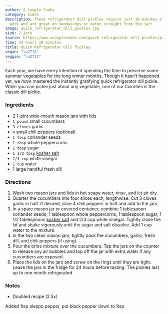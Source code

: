 ```yaml
---
author: A Couple Cooks
category: Sides
description: These refrigerator dill pickles require just 10 minutes of hands on prep
  work and are great on sandwiches or eaten straight from the jar!
image: quick_refrigerator_dill_pickles.jpg
size: 2 jars
source: https://www.acouplecooks.com/quick-refrigerator-dill-pickles/print/17346/
time: 24 hours 10 minutes
title: Quick Refrigerator Dill Pickles
vegan: "\u2713"
veggie: "\u2713"
---
```


Each year, we have every intention of spending the time to preserve some summer vegetables for the long winter months. Though it hasn’t happened yet, we _have_ mastered the instantly gratifying quick refrigerator dill pickle. While you can pickle just about any vegetable, one of our favorites is the classic dill pickle.

### Ingredients

* 2 1-pint wide-mouth mason jars with lids
* `1 pound` small cucumbers
* `3 cloves` garlic
* `4` small chili peppers (optional)
* `1 tbsp` coriander seeds
* `1 tbsp` whole peppercorns
* `1 tbsp` sugar
* `1 1/2 tbsp` [kosher salt](https://www.acouplecooks.com/what-is-kosher-salt/)
* `2/3 cup` white vinegar
* `1 cup` water
* 1 large handful fresh dill

### Directions

1. Wash two mason jars and lids in hot soapy water, rinse, and let air dry.
2. Quarter the cucumbers into four slices each, lengthwise. Cut 3 cloves garlic in half. If desired, slice 4 chili peppers in half and add to the jars.
3. In a spare mason jar or covered container, combine 1 tablespoon coriander seeds, 1 tablespoon whole peppercorns, 1 tablespoon sugar, 1 1/2 tablespoons [kosher salt](https://www.acouplecooks.com/what-is-kosher-salt/) and 2/3 cup white vinegar. Tightly close the lid and shake vigorously until the sugar and salt dissolve. Add 1 cup water to the mixture.
4. In the two clean mason jars, tightly pack the cucumbers, garlic, fresh dill, and chili peppers (if using).
5. Pour the brine mixture over the cucumbers. Tap the jars on the counter to release any air bubbles and top off the jar with extra water if any cucumbers are exposed.
6. Place the lids on the jars and screw on the rings until they are tight. Leave the jars in the fridge for 24 hours before tasting. The pickles last up to one month refrigerated.

### Notes

- Doubled recipe (2.5x)

Added 1tsp aleppo pepper, put black pepper down to 1tsp